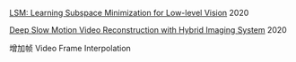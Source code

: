 [LSM: Learning Subspace Minimization for Low-level Vision](https://arxiv.org/abs/2004.09197) 2020

[Deep Slow Motion Video Reconstruction with Hybrid Imaging System](https://arxiv.org/abs/2002.12106) 2020

增加帧 Video Frame Interpolation